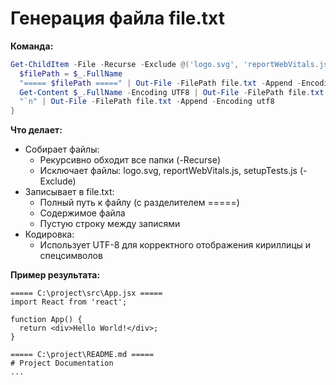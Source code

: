 

**Генерация файла file.txt**
=====================================

**Команда:**
```powershell
Get-ChildItem -File -Recurse -Exclude @('logo.svg', 'reportWebVitals.js', 'setupTests.js') | ForEach-Object {
  $filePath = $_.FullName
  "===== $filePath =====" | Out-File -FilePath file.txt -Append -Encoding utf8
  Get-Content $_.FullName -Encoding UTF8 | Out-File -FilePath file.txt -Append -Encoding utf8
  "`n" | Out-File -FilePath file.txt -Append -Encoding utf8
}
```
**Что делает:**

* Собирает файлы:
	+ Рекурсивно обходит все папки (-Recurse)
	+ Исключает файлы: logo.svg, reportWebVitals.js, setupTests.js (-Exclude)
* Записывает в file.txt:
	+ Полный путь к файлу (с разделителем =====)
	+ Содержимое файла
	+ Пустую строку между записями
* Кодировка:
	+ Использует UTF-8 для корректного отображения кириллицы и спецсимволов

**Пример результата:**
```
===== C:\project\src\App.jsx =====
import React from 'react';

function App() {
  return <div>Hello World!</div>;
}

===== C:\project\README.md =====
# Project Documentation
...
```
